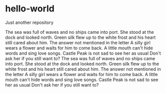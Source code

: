 # hello-world
Just another repository

The sea was full of waves and no ships came into port.
She stood at the dock and looked north.
Green silk flew up to the white frost and his heart still cared about him.
The answer not mentioned in the letter
A silly girl wears a flower and waits for him to come back.
A little mouth can't hide words and sing love songs.
Castle Peak is not sad to see her as usual
Don't ask her if you still want to?
The sea was full of waves and no ships came into port.
She stood at the dock and looked north.
Green silk flew up to the white frost and his heart still cared about him.
The answer not mentioned in the letter
A silly girl wears a flower and waits for him to come back.
A little mouth can't hide words and sing love songs.
Castle Peak is not sad to see her as usual
Don't ask her if you still want to?
